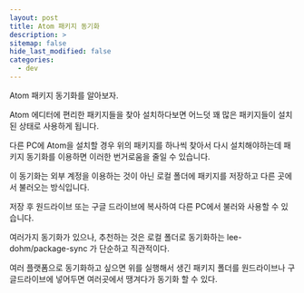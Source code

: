 ```yaml
---
layout: post
title: Atom 패키지 동기화
description: >
sitemap: false
hide_last_modified: false
categories:
  - dev
---
```


Atom 패키지 동기화를 알아보자.

Atom 에디터에 편리한 패키지들을 찾아 설치하다보면 어느덧 꽤 많은 패키지들이 설치된 상태로 사용하게 됩니다.

다른 PC에 Atom을 설치할 경우 위의 패키지를 하나씩 찾아서 다시 설치해야하는데 패키지 동기화를 이용하면 이러한 번거로움을 줄일 수 있습니다.



이 동기화는 외부 계정을 이용하는 것이 아닌 로컬 폴더에 패키지를 저장하고 다른 곳에서 불러오는 방식입니다.

저장 후 원드라이브 또는 구글 드라이브에 복사하여 다른 PC에서 불러와 사용할 수 있습니다. 



여러가지 동기화가 있으나, 추천하는 것은 로컬 폴더로 동기화하는 
lee-dohm/package-sync
가 단순하고 직관적이다.

여러 플랫폼으로 동기화하고 싶으면 위를 실행해서 생긴 패키지 폴더를 
원드라이브나 구글드라이브에 넣어두면 여러곳에서 땡겨다가 동기화 할 수 있다.